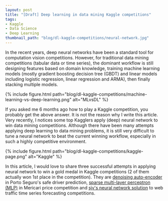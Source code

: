 ```yaml
---
layout: post
title: "[Draft] Deep learning in data mining Kaggle competitions"
tags:
- Kaggle
- Data Science
- Deep Learning
thumbnail_path: "blog/dl-kaggle-competitions/neural-network.jpg"
---
```


In the recent years, deep neural networks have been a standard tool for computation vision competitions. However, for traditional data mining competitions
(tabular data or time series), the dominant workflow is still designing features based on domain knowledge, training machine learning models 
(mostly gradient boosting decision tree (GBDT) and linear models including logistic regression, linear regression and ARMA), then finally stacking multiple models. 

{% include figure.html path="blog/dl-kaggle-competitions/machine-learning-vs-deep-learning.png" alt="MLvsDL" %}

If you asked me 6 months ago how to play a Kaggle competition, you probably get the above answer. It is not the reason why I write this article. 
Very recently, I notices some top Kagglers apply (deep) neural network to win data mining competitions. Although there have been many attempts 
applying deep learning to data mining problems, it is still very difficult to tune a neural network to beat the current winning workflow, especially in such a highly competitive environment. 

{% include figure.html path="blog/dl-kaggle-competitions/kaggle-page.png" alt="Kaggle" %}

In this article, I would love to share three successful attempts in applying neural network to win a gold medal in Kaggle competitions 
(2 of them actually won 1st place in the competition). They are <a href="https://www.kaggle.com/c/porto-seguro-safe-driver-prediction/discussion/44629" target="_blank">denoising auto-encoder</a> in Porto Seguro's safe driver prediction, <a href="https://www.kaggle.com/c/mercari-price-suggestion-challenge/discussion/50256" target="_blank">sparse multi-layer perceptron (MLP)</a> in Mericari price 
competition and <a href="https://github.com/sjvasquez/web-traffic-forecasting" target="_blank"> sjv's neural network solution</a> to web traffic time series forecasting competitions.



